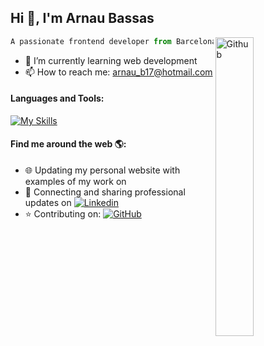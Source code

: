 ## Hi 👋, I'm Arnau Bassas <br>

<img width="35%" align="right" alt="Github" src="https://user-images.githubusercontent.com/48678280/88862734-4903af80-d201-11ea-968b-9c939d88a37c.gif" />

```javascript
A passionate frontend developer from Barcelona, Spain
```

- 🌱 I’m currently learning web development
- 📫 How to reach me: arnau_b17@hotmail.com


#### Languages and Tools:
[![My Skills](https://skillicons.dev/icons?i=javascript,react,nodejs,css,typescript,html,git&theme=light)](https://skillicons.dev)

#### Find me around the web 🌎:
- 🌐 Updating my personal website with examples of my work on 
- 💼 Connecting and sharing professional updates on [![Linkedin](https://i.stack.imgur.com/gVE0j.png)](https://www.linkedin.com/in/arnau-bassas-cordoba)
- :star: Contributing on: [![GitHub](https://i.stack.imgur.com/tskMh.png)](https://github.com/arnaubassas)

<!--
**arnaubassas/arnaubassas** is a ✨ _special_ ✨ repository because its `README.md` (this file) appears on your GitHub profile.

Here are some ideas to get you started:

- 🔭 I’m currently working on ...
- 🌱 I’m currently learning ...
- 👯 I’m looking to collaborate on ...
- 🤔 I’m looking for help with ...
- 💬 Ask me about ...
- 📫 How to reach me: ...
- 😄 Pronouns: ...
- ⚡ Fun fact: ...
-->
